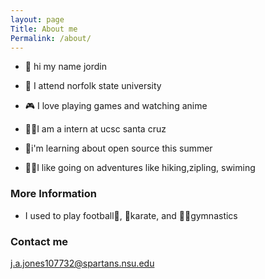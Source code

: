```yaml
---
layout: page
Title: About me
Permalink: /about/
---
```

- 👋 hi my name jordin

- 📕 I attend norfolk state university

- 🎮 I love playing games and watching anime

- 🧑‍🎓I am a intern at ucsc santa cruz

- 🌱i'm learning about open source this summer

- 🚴🏾I like going on adventures like hiking,zipling, swiming

### More Information
- I used to play football🏈, 🥋karate, and 🏋️‍♂️gymnastics 

### Contact me

j.a.jones107732@spartans.nsu.edu

